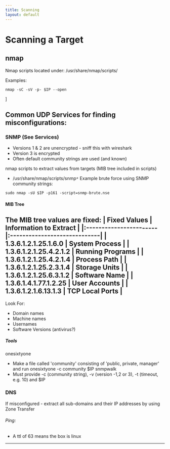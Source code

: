 ```yaml
---
title: Scanning
layout: default
---
```

# Scanning a Target
## nmap
Nmap scripts located under: /usr/share/nmap/scripts/

Examples:
```
nmap -sC -sV -p- $IP --open
```

]
##  Common UDP Services for finding misconfigurations:
### SNMP (See Services)
- Versions 1 & 2 are unencrypted - sniff this with wireshark
- Version 3 is encrypted
- Often default community strings are used (and known)

nmap scripts to extract values from targets (MIB tree included in scripts)
- /usr/share/nmap/scripts/snmp`*`
Example brute force using SNMP community strings:
```
sudo nmap -sU $IP -p161 -script=snmp-brute.nse
```
#### MIB Tree
The MIB tree values are fixed:
| Fixed Values           | Information to Extract       |
|:-----------------------|:-----------------------------|
| 1.3.6.1.2.1.25.1.6.0   | System Process               |
| 1.3.6.1.2.1.25.4.2.1.2 | Running Programs             |
| 1.3.6.1.2.1.25.4.2.1.4 | Process Path                 |
| 1.3.6.1.2.1.25.2.3.1.4 | Storage Units                |
| 1.3.6.1.2.1.25.6.3.1.2 | Software Name                |
| 1.3.6.1.4.1.77.1.2.25  | User Accounts                |
| 1.3.6.1.2.1.6.13.1.3   | TCP Local Ports              |
---------------------------------------------------------
Look For:
- Domain names
- Machine names
- Usernames
- Software Versions (antivirus?)
##### Tools
onesixtyone
- Make a file called 'community' consisting of 'public, private, manager' and run onesixtyone -c community $IP
snmpwalk
- Must provide -c (community string), -v (version -1,2 or 3), -t (timeout, e.g. 10) and $IP


### DNS
If misconfigured - extract all sub-domains and their IP addresses by using Zone Transfer

###### Ping:
- A ttl of 63 means the box is linux


----

[^1]: [It can take up to 10 minutes for changes to your site to publish after you push the changes to GitHub](https://docs.github.com/en/pages/setting-up-a-github-pages-site-with-jekyll/creating-a-github-pages-site-with-jekyll#creating-your-site).

[Just the Docs]: https://just-the-docs.github.io/just-the-docs/
[GitHub Pages]: https://docs.github.com/en/pages
[README]: https://github.com/just-the-docs/just-the-docs-template/blob/main/README.md
[Jekyll]: https://jekyllrb.com
[GitHub Pages / Actions workflow]: https://github.blog/changelog/2022-07-27-github-pages-custom-github-actions-workflows-beta/
[use this template]: https://github.com/just-the-docs/just-the-docs-template/generate
